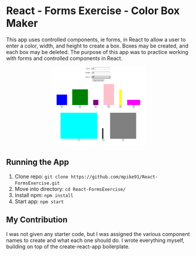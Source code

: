 # React - Forms Exercise - Color Box Maker
This app uses controlled components, ie forms, in React to allow a user to enter a color, width, and height to create a box. Boxes may be created, and each box may be deleted. The purpose of this app was to practice working with forms and controlled components in React.

<p align="center">
  <img width="50%" src="forms.png" alt="Image of app">
</p>

## Running the App
1) Clone repo: `git clone https://github.com/mpike91/React-FormsExercise.git`
2) Move into directory: `cd React-FormsExercise/`
3) Install npm: `npm install`
4) Start app: `npm start`

## My Contribution
I was not given any starter code, but I was assigned the various component names to create and what each one should do. I wrote everything myself, building on top of the create-react-app boilerplate.
